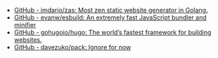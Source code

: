 - [GitHub - imdario/zas: Most zen static website generator in Golang.](https://github.com/imdario/zas)
- [GitHub - evanw/esbuild: An extremely fast JavaScript bundler and minifier](https://github.com/evanw/esbuild)
- [GitHub - gohugoio/hugo: The world’s fastest framework for building websites.](https://github.com/gohugoio/hugo)
- [GitHub - davezuko/pack: Ignore for now](https://github.com/davezuko/pack)
